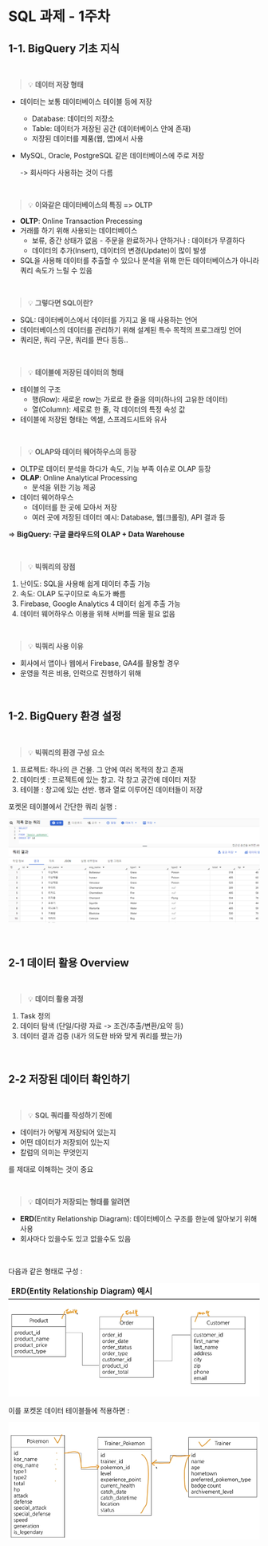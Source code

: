 # SQL 과제 - 1주차

## 1-1. BigQuery 기초 지식
<br/>

> 💡 **데이터 저장 형태**  

* 데이터는 보통 데이터베이스 테이블 등에 저장

  * Database: 데이터의 저장소
  * Table: 데이터가 저장된 공간 (데이터베이스 안에 존재)
  * 저장된 데이터를 제품(웹, 앱)에서 사용
* MySQL, Oracle, PostgreSQL 같은 데이터베이스에 주로 저장

  -> 회사마다 사용하는 것이 다름

<br/>


> 💡 **이와같은 데이터베이스의 특징 => OLTP**

* **OLTP**: Online Transaction Precessing
* 거래를 하기 위해 사용되는 데이터베이스
  * 보류, 중간 상태가 없음 - 주문을 완료하거나 안하거나 : 데이터가 무결하다
  * 데이터의 추가(Insert), 데이터의 변경(Update)이 많이 발생
* SQL을 사용해 데이터를 추출할 수 있으나 분석을 위해 만든 데이터베이스가 아니라 쿼리 속도가 느릴 수 있음

<br/>


> 💡 **그렇다면 SQL이란?**

* SQL: 데이터베이스에서 데이터를 가지고 올 때 사용하는 언어
* 데이터베이스의 데이터를 관리하기 위해 설계된 특수 목적의 프로그래밍 언어
* 쿼리문, 쿼리 구문, 쿼리를 짠다 등등..

<br/>


> 💡 **테이블에 저장된 데이터의 형태**

* 테이블의 구조
  * 행(Row): 새로운 row는 가로로 한 줄을 의미(하나의 고유한 데이터)
  * 열(Column): 세로로 한 줄, 각 데이터의 특정 속성 값
* 테이블에 저장된 형태는 엑셀, 스프레드시트와 유사

<br/>


> 💡 **OLAP와 데이터 웨어하우스의 등장**

* OLTP로 데이터 분석을 하다가 속도, 기능 부족 이슈로 OLAP 등장
* **OLAP**: Online Analytical Processing
  * 분석을 위한 기능 제공
* 데이터 웨어하우스
  * 데이터를 한 곳에 모아서 저장
  * 여러 곳에 저장된 데이터 예시: Database, 웹(크롤링), API 결과 등

=> **BigQuery: 구글 클라우드의 OLAP + Data Warehouse**

<br/>


> 💡 **빅쿼리의 장점**

1. 난이도: SQL을 사용해 쉽게 데이터 추출 가능
2. 속도: OLAP 도구이므로 속도가 빠름
3. Firebase, Google Analytics 4 데이터 쉽게 추출 가능
4. 데이터 웨어하우스 이용을 위해 서버를 띄울 필요 없음

<br/>

> 💡 **빅쿼리 사용 이유**

* 회사에서 앱이나 웹에서 Firebase, GA4를 활용할 경우
* 운영을 적은 비용, 인력으로 진행하기 위해

<br/>



## 1-2. BigQuery 환경 설정

<br/>


> 💡 **빅쿼리의 환경 구성 요소**

1. 프로젝트: 하나의 큰 건물. 그 안에 여러 목적의 창고 존재
2. 데이터셋 : 프로젝트에 있는 창고. 각 창고 공간에 데이터 저장
3. 테이블 : 창고에 있는 선반. 행과 열로 이루어진 데이터들이 저장

포켓몬 테이블에서 간단한 쿼리 실행 :
<br/>

![sql-3](/img/sql-3.png)

<br/>

## 2-1 데이터 활용 Overview

<br/>

> 💡 **데이터 활용 과정**

1. Task 정의
2. 데이터 탐색 (단일/다량 자료 -> 조건/추출/변환/요약 등)
3. 데이터 결과 검증 (내가 의도한 바와 맞게 쿼리를 짰는가)

<br/>

## 2-2 저장된 데이터 확인하기

<br/>

> 💡 **SQL 쿼리를 작성하기 전에**

* 데이터가 어떻게 저장되어 있는지
* 어떤 데이터가 저장되어 있는지
* 칼럼의 의미는 무엇인지

를 제대로 이해하는 것이 중요

<br/>


> 💡 **데이터가 저장되는 형태를 알려면**

* **ERD**(Entity Relationship Diagram): 데이터베이스 구조를 한눈에 알아보기 위해 사용
* 회사마다 있을수도 있고 없을수도 있음

<br/>

다음과 같은 형태로 구성 :

![sql-1](/img/sql-1.png)

이를 포켓몬 데이터 테이블들에 적용하면 :

![sql-2](/img/sql-2.png)